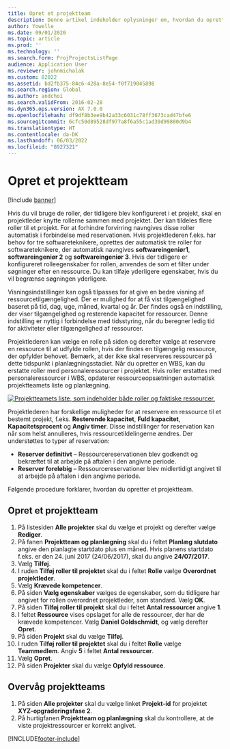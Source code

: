 ```yaml
---
title: Opret et projektteam
description: Denne artikel indeholder oplysninger om, hvordan du opretter og styrer projektteams.
author: Yowelle
ms.date: 09/01/2020
ms.topic: article
ms.prod: ''
ms.technology: ''
ms.search.form: ProjProjectsListPage
audience: Application User
ms.reviewer: johnmichalak
ms.custom: 82022
ms.assetid: bd2fb375-84c6-428a-8e54-f0f719045898
ms.search.region: Global
ms.author: andchoi
ms.search.validFrom: 2016-02-28
ms.dyn365.ops.version: AX 7.0.0
ms.openlocfilehash: df9df8b3ee9b42a33c6031c78ff3673cad47bfe6
ms.sourcegitcommit: 6cfc50d89528df977a8f6a55c1ad39d99800d9b4
ms.translationtype: HT
ms.contentlocale: da-DK
ms.lasthandoff: 06/03/2022
ms.locfileid: "8927321"
---
```

# <a name="create-a-project-team"></a>Opret et projektteam

[!include [banner](../includes/banner.md)]

Hvis du vil bruge de roller, der tidligere blev konfigureret i et projekt, skal en projektleder knytte rollerne sammen med projektet. Der kan tildeles flere roller til et projekt. For at forhindre forvirring navngives disse roller automatisk i forbindelse med reservationen. Hvis projektlederen f.eks. har behov for tre softwareteknikere, oprettes der automatisk tre roller for softwareteknikere, der automatisk navngives **softwareingeniør1**, **softwareingeniør 2** og **softwareingeniør 3**. Hvis der tidligere er konfigureret rolleegenskaber for rollen, anvendes de som et filter under søgninger efter en ressource. Du kan tilføje yderligere egenskaber, hvis du vil begrænse søgningen yderligere.

Visningsindstillinger kan også tilpasses for at give en bedre visning af ressourcetilgængelighed. Der er mulighed for at få vist tilgængelighed baseret på tid, dag, uge, måned, kvartal og år. Der findes også en indstilling, der viser tilgængelighed og resterende kapacitet for ressourcer. Denne indstilling er nyttig i forbindelse med tidsstyring, når du beregner ledig tid for aktiviteter eller tilgængelighed af ressourcer.

Projektlederen kan vælge en rolle på siden og derefter vælge at reservere en ressource til at udfylde rollen, hvis der findes en tilgængelig ressource, der opfylder behovet. Bemærk, at der ikke skal reserveres ressourcer på dette tidspunkt i planlægningsstadiet. Når du opretter en WBS, kan du erstatte roller med personaleressourcer i projektet. Hvis roller erstattes med personaleressourcer i WBS, opdaterer ressourceopsætningen automatisk projektteamets liste og planlægning.

[![Projektteamets liste, som indeholder både roller og faktiske ressourcer.](./media/projectresourcing03-1024x368.jpg)](./media/projectresourcing03.jpg) 

Projektlederen har forskellige muligheder for at reservere en ressource til et bestemt projekt, f.eks. **Resterende kapacitet**, **Fuld kapacitet**, **Kapacitetsprocent** og **Angiv timer**. Disse indstillinger for reservation kan når som helst annulleres, hvis ressourcetildelingerne ændres. Der understøttes to typer af reservation:

- **Reserver definitivt** – Ressourcereservationen blev godkendt og bekræftet til at arbejde på aftalen i den angivne periode.
- **Reserver foreløbig** – Ressourcereservationer blev midlertidigt angivet til at arbejde på aftalen i den angivne periode.

Følgende procedure forklarer, hvordan du opretter et projektteam.

## <a name="create-a-project-team"></a>Opret et projektteam

1. På listesiden **Alle projekter** skal du vælge et projekt og derefter vælge **Rediger**.
2. På fanen **Projektteam og planlægning** skal du i feltet **Planlæg slutdato** angive den planlagte startdato plus en måned. Hvis planens startdato f.eks. er den 24. juni 2017 (24/06/2017), skal du angive **24/07/2017**.
3. Vælg **Tilføj**.
4. I ruden **Tilføj roller til projektet** skal du i feltet **Rolle** vælge **Overordnet projektleder**.
5. Vælg **Krævede kompetencer**.
6. På siden **Vælg egenskaber** vælges de egenskaber, som du tidligere har angivet for rollen overordnet projektleder, som standard. Vælg **OK**.
7. På siden **Tilføj roller til projekt** skal du i feltet **Antal ressourcer** angive **1**.
8. I feltet **Ressource** vises opslaget for alle de ressourcer, der har de krævede kompetencer. Vælg **Daniel Goldschmidt**, og vælg derefter **Opret**.
9. På siden **Projekt** skal du vælge **Tilføj**.
10. I ruden **Tilføj roller til projektet** skal du i feltet **Rolle** vælge **Teammedlem**. Angiv **5** i feltet **Antal ressourcer**.
11. Vælg **Opret**.
12. På siden **Projekter** skal du vælge **Opfyld ressource**.

## <a name="monitor-project-teams"></a>Overvåg projektteams
1. På siden **Alle projekter** skal du vælge linket **Projekt-id** for projektet **XYZ-opgraderingsfase 2**.
2. På hurtigfanen **Projektteam og planlægning** skal du kontrollere, at de viste projektressourcer er korrekt angivet.


[!INCLUDE[footer-include](../includes/footer-banner.md)]